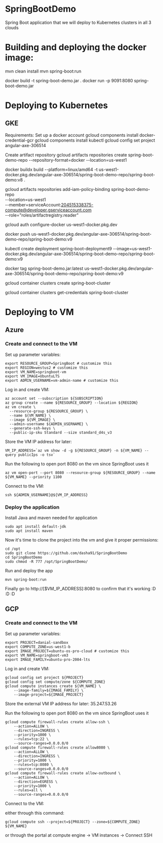 # SpringBootDemo
Spring Boot application that we will deploy to Kubernetes clusters in all 3 clouds

# Building and deploying the docker image: 
mvn clean install
mvn spring-boot:run  

docker build -t spring-boot-demo.jar .
docker run -p 9091:8080 spring-boot-demo.jar

# Deploying to Kubernetes

## GKE 

Requirements: 
Set up a docker account 
gcloud components install docker-credential-gcr
gcloud components install kubectl
gcloud config set project angular-axe-306514

Create artifact repository
gcloud artifacts repositories create spring-boot-demo-repo --repository-format=docker --location=us-west1


docker buildx build --platform=linux/amd64  -t us-west1-docker.pkg.dev/angular-axe-306514/spring-boot-demo-repo/spring-boot-demo:v8 .

gcloud artifacts repositories add-iam-policy-binding spring-boot-demo-repo \
    --location=us-west1 \
    --member=serviceAccount:204515338375-compute@developer.gserviceaccount.com \
    --role="roles/artifactregistry.reader"

gcloud auth configure-docker us-west1-docker.pkg.dev

docker push us-west1-docker.pkg.dev/angular-axe-306514/spring-boot-demo-repo/spring-boot-demo:v9

kubectl create deployment spring-boot-deployment9 --image=us-west1-docker.pkg.dev/angular-axe-306514/spring-boot-demo-repo/spring-boot-demo:v9

docker tag spring-boot-demo.jar:latest us-west1-docker.pkg.dev/angular-axe-306514/spring-boot-demo-repo/spring-boot-demo:v9

gcloud container clusters create spring-boot-cluster

gcloud container clusters get-credentials spring-boot-cluster




# Deploying to VM

## Azure 

### Create and connect to the VM 
Set up parameter variables: 

```export SUBSCRIPTION=ad70ac39-7cb2-4ed2-8678-f192bc4272b6 # customize this
export RESOURCE_GROUP=SpringBoot # customize this
export REGION=westus2 # customize this
export VM_NAME=springboot-vm
export VM_IMAGE=UbuntuLTS
export ADMIN_USERNAME=vm-admin-name # customize this
```

Log in and create VM: 

```az login 
az account set --subscription ${SUBSCRIPTION}
az group create --name ${RESOURCE_GROUP} --location ${REGION}
az vm create \
  --resource-group ${RESOURCE_GROUP} \
  --name ${VM_NAME} \
  --image ${VM_IMAGE} \
  --admin-username ${ADMIN_USERNAME} \
  --generate-ssh-keys \
  --public-ip-sku Standard --size standard_d4s_v3
  ```

Store the VM IP address for later: 

```
VM_IP_ADDRESS=`az vm show -d -g ${RESOURCE_GROUP} -n ${VM_NAME} --query publicIps -o tsv` 
```

Run the following to open port 8080 on the vm since SpringBoot uses it

`az vm open-port --port 8080 --resource-group ${RESOURCE_GROUP} --name ${VM_NAME} --priority 1100`

Connect to the VM: 

`ssh ${ADMIN_USERNAME}@${VM_IP_ADDRESS}`

### Deploy the application
Install Java and maven needed for application
```sudo apt update
sudo apt install default-jdk
sudo apt install maven
```
Now it's time to clone the project into the vm and give it proper permissions: 
```
cd /opt
sudo git clone https://github.com/dasha91/SpringBootDemo
cd SpringBootDemo
sudo chmod -R 777 /opt/SpringBootDemo/
```

Run and deploy the app
```mvn clean install
mvn spring-boot:run  
```

Finally go to http://[$VM_IP_ADDRESS]:8080 to confirm that it's working :D :D :D 


## GCP 

### Create and connect to the VM 
Set up parameter variables: 

```
export PROJECT=danial-sandbox 
export COMPUTE_ZONE=us-west1-b
export IMAGE_PROJECT=ubuntu-os-pro-cloud # customize this
export VM_NAME=springboot-vm3
export IMAGE_FAMILY=ubuntu-pro-2004-lts
```

Log in and create VM: 

```
gcloud config set project ${PROJECT}
gcloud config set compute/zone ${COMPUTE_ZONE}
gcloud compute instances create ${VM_NAME} \
    --image-family=${IMAGE_FAMILY} \
    --image-project=${IMAGE_PROJECT}
  ```

Store the external VM IP address for later: 35.247.53.26

Run the following to open port 8080 on the vm since SpringBoot uses it

```
gcloud compute firewall-rules create allow-ssh \
    --action=ALLOW \
    --direction=INGRESS \
    --priority=1000 \
    --rules=tcp:22 \
    --source-ranges=0.0.0.0/0
gcloud compute firewall-rules create allow8080 \
    --action=ALLOW \
    --direction=INGRESS \
    --priority=1000 \
    --rules=tcp:8080 \
    --source-ranges=0.0.0.0/0
gcloud compute firewall-rules create allow-outbound \
    --action=ALLOW \
    --direction=EGRESS \
    --priority=1000 \
    --rules=all \
    --source-ranges=0.0.0.0/0
```
Connect to the VM: 

either through this command: 

`gcloud compute ssh --project=${PROJECT} --zone=${COMPUTE_ZONE} ${VM_NAME}`

or through the portal at compute engine -> VM instances -> Connect SSH


